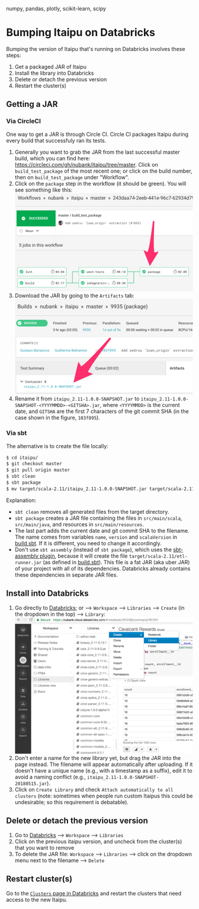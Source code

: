 numpy, pandas, plotly, scikit-learn, scipy


# Bumping Itaipu on Databricks

Bumping the version of Itaipu that's running on Databricks involves these
steps:

1. Get a packaged JAR of Itaipu
1. Install the library into Databricks
1. Delete or detach the previous version
1. Restart the cluster(s)

## Getting a JAR

### Via CircleCI

One way to get a JAR is through Circle CI. Circle CI packages Itaipu
during every build that successfuly ran its tests.

1. Generally you want to grab the JAR from the last successful master build,
which you can find here: https://circleci.com/gh/nubank/itaipu/tree/master.
Click on `build_test_package` of the most recent one; or click on the build number,
then on `build_test_package` under "Workflow".
1. Click on the `package` step in the workflow (it should be green). You
will see something like this: ![](../images/circleci_workflow.png)
1. Download the JAR by going to the `Artifacts` tab: ![](../images/circleci_artifacts.png)
1. Rename it from `itaipu_2.11-1.0.0-SNAPSHOT.jar` to `itaipu_2.11-1.0.0-SNAPSHOT-<YYYYMMDD>-<GITSHA>.jar`, where `<YYYYMMDD>` is the current date, and `GITSHA` are the first 7 characters of the git commit SHA (in the case shown in the figure, `103f895`).

### Via sbt

The alternative is to create the file locally:
```bash
$ cd itaipu/
$ git checkout master
$ git pull origin master
$ sbt clean
$ sbt package
$ mv target/scala-2.11/itaipu_2.11-1.0.0-SNAPSHOT.jar target/scala-2.11/itaipu_2.11-1.0.0-SNAPSHOT-$(date +'%Y%m%d')-$(git rev-parse --short=7 HEAD).jar
```
Explanation:
- `sbt clean` removes all generated files from the target directory.
- `sbt package` creates a JAR file containing the files in `src/main/scala`,
`src/main/java`, and resources in `src/main/resources`.
- The last part adds the current date and git commit SHA to the filename. The name comes from variables
`name`, `version` and `scalaVersion`
in [build.sbt](https://github.com/nubank/itaipu/blob/28a63912d5d49b382bd0dcae41eccb4db7b4bb37/build.sbt#L1).
If it is different, you need to change it accordingly.
- Don't use `sbt assembly` (instead of `sbt package`), which uses the
[sbt-assembly plugin](https://github.com/sbt/sbt-assembly), because it will create
the file `target/scala-2.11/etl-runner.jar` (as defined in
[build.sbt](https://github.com/nubank/itaipu/blob/28a63912d5d49b382bd0dcae41eccb4db7b4bb37/build.sbt#L8)).
This file is a fat JAR (aka uber JAR) of your project with all of its dependencies.
Databricks already contains these dependencies in separate JAR files.

## Install into Databricks

1. Go directly to [Databricks](https://nubank.cloud.databricks.com/#create/library/499); or
--> `Workspace` --> `Libraries` --> `Create` (in the dropdown in the top)
--> `Library`: ![](../images/databricks_libraries.png)
1. Don't enter a name for the new library yet, but drag the JAR into the page
instead. The filename will appear automatically after uploading. If it doesn't
have a unique name (e.g., with a timestamp as a suffix), edit it to avoid a
naming conflict (e.g., `itaipu_2.11-1.0.0-SNAPSHOT-20180515.jar`).
1. Click on `Create Library` and check `Attach automatically to all clusters`
(note: sometimes when people run custom Itaipus this could be undesirable; 
so this requirement is debatable).

## Delete or detach the previous version

1. Go to [Databricks](https://nubank.cloud.databricks.com/)
--> `Workspace` --> `Libraries`
1. Click on the previous itaipu version, and uncheck from the cluster(s)
that you want to remove
1. To delete the JAR file: `Workspace` --> `Libraries` --> click on the
dropdown menu next to the filename --> `Delete`

## Restart cluster(s)

Go to the [`Clusters` page in Databricks](https://nubank.cloud.databricks.com/#setting/clusters)
and restart the clusters that need access to the new Itaipu.

